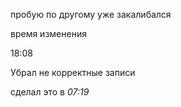 пробую по другому уже закалибался

время изменения 

18:08

Убрал не корректные записи

сделал это в  *07:19*
